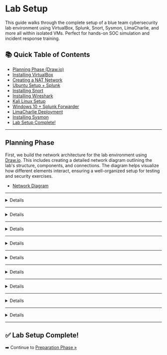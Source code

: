# Lab Setup

This guide walks through the complete setup of a blue team cybersecurity lab environment using VirtualBox, Splunk, Snort, Sysmon, LimaCharlie, and more all within isolated VMs. Perfect for hands-on SOC simulation and incident response training.

## 📚 Quick Table of Contents

* [Planning Phase (Draw.io)](#planning-phase)
* [Installing VirtualBox](#installing-virtualbox)
* [Creating a NAT Network](#creating-a-new-nat-network-in-virtualbox)
* [Ubuntu Setup + Splunk](#setting-up-ubuntu-desktop)
* [Installing Snort](#installing-snort)
* [Installing Wireshark](#wireshark-installation)
* [Kali Linux Setup](#setting-up-kali-linux)
* [Windows 10 + Splunk Forwarder](#installing-windows-10)
* [LimaCharlie Deployment](#installing-limacharlie)
* [Installing Sysmon](#installing-sysmon)
* [Lab Setup Complete!](#lab-setup-complete!)

---

## Planning Phase

First, we build the network architecture for the lab environment using [Draw.io](https://www.drawio.com/). This includes creating a detailed network diagram outlining the lab's structure, components, and connections. The diagram helps visualize how different elements interact, ensuring a well-organized setup for testing and security exercises.

- [Network Diagram](https://github.com/A9u3ybaCyb3r/Cyber_Defense_Lab/blob/main/Lab%20Setup%20Guide/CyberDefense-Lab%20Network%20Diagram.drawio.pdf)

---

<details>
	
## Installing Virtualbox

## **1. Open Internet Browser**
- Launch your preferred **web browser**.

### **Search for VirtualBox**
- You can either do a web search for **"VirtualBox download"** or directly navigate to the official website: [VirtualBox.org](https://www.virtualbox.org/).

### **Access the Download Page**
- Click on the **Download VirtualBox** link on the website.

![image](https://github.com/user-attachments/assets/8d970060-385f-471c-8010-5f4307e6e151)

### **Select the Appropriate Host Package**
- Identify your operating system (**Windows, macOS, or Linux**) and click on the corresponding download link.
- Example: Click on **Windows Host** if you are using Windows.


## **2. Download the Installer**
- The download will begin. Once it's completed, locate the installer file in your **Downloads folder**.

![image](https://github.com/user-attachments/assets/abd99c34-e215-452c-8981-d4ecf657202b)

### **Run the Installer**
- **Double-click** the installer file to run it.
- When prompted by the **User Account Control (UAC)**, click **Yes**.


## **3. Install Microsoft Visual C++ (if necessary)**
If you encounter an error indicating that **Microsoft Visual C++ 2019** is required, follow these steps:
- Search for **Microsoft Visual C++ 2019 Redistributable**.
- Go to the **official Microsoft link** and download the latest version (**click on x64 for a 64-bit system**).
- After downloading, **run the Visual C++ installer**.

![image](https://github.com/user-attachments/assets/fea04302-ed87-4364-849e-a5b0aa25cc9a)

![image](https://github.com/user-attachments/assets/f321cf6c-f4d2-4bec-88a2-14b90ad01672)

![image](https://github.com/user-attachments/assets/ee7bca59-73be-4c31-8b22-2c623bce0b07)

![image](https://github.com/user-attachments/assets/1f609d4c-5c34-42cf-ae48-5c60991a84dc)

![image](https://github.com/user-attachments/assets/da2bcb42-225f-4a37-ad5e-0147cb2f3938)


## **4. Re-run the VirtualBox Installer**
- Once **Visual C++ is installed**, double-click on the **VirtualBox installer** again to continue the installation.

![image](https://github.com/user-attachments/assets/ecf37b22-9eb4-404e-aeba-a414ab68f0a8)

### **Follow Installation Prompts**
- Accept the **default settings** throughout the installation process.
- When prompted about your **network interface**, acknowledge that it will temporarily reset.


## **5. Complete the Installation**
- Click on **Install** to start the installation.
- Once the installation is finished, click on **Finish** to exit the installer.

### **Launch VirtualBox**
- Upon finishing the installation, the **Oracle VM VirtualBox Manager** should open automatically.
- If it doesn't, you can find it in your **Start Menu**.

### **Start Building Virtual Machines**
- You are now ready to **create and manage virtual machines** using VirtualBox.

---

## Creating a New NAT Network in VirtualBox

1. Open VirtualBox and go to **File > Tools > Network Manager**.

   ![image](https://github.com/user-attachments/assets/ec55021a-a04e-43d4-9d00-97e9e2fb3717)

2. In the **Network Manager**, select the **NAT Network** tab and click **Create** to create a new network.

   ![image](https://github.com/user-attachments/assets/440ede8a-f2be-4438-9d5c-3e2f7cfc3101)

3. Configure the network by setting your preferred **name** and **IP address range**.

  ![image](https://github.com/user-attachments/assets/114eb586-d303-496f-ae88-78afd80ee9e3)

</details>

---

<details>
	
## Setting up Ubuntu Desktop

### Download the ISO File

[Download Ubuntu Desktop ISO](https://ubuntu.com/download/desktop)

### Create the Ubuntu Machine

1. Create a virtual machine.

   ![image](https://github.com/user-attachments/assets/c1fb78f6-e41d-4b8a-aa85-61003cec5ece)

2. Increase the RAM.

   ![image](https://github.com/user-attachments/assets/3e96eb97-22e1-4768-b1f6-fc5cfccd9123)

3. Increase the storage.

   ![image](https://github.com/user-attachments/assets/8cc68869-cbdf-46cb-a230-f04a27029d6d)

4. Set your network to **NAT Network**, and choose the name of the network that you created, then click **OK**.

   ![image](https://github.com/user-attachments/assets/1c22e291-17bb-4247-985f-dc98c2fdad6e)

### Installing Ubuntu Desktop

1. Hit **Start** to turn on the machine.

   ![image](https://github.com/user-attachments/assets/69a5dbdf-5af8-4cba-ae86-e9661c273662)

2. Hit **ENTER** on **Try or Install Ubuntu**.

   ![image](https://github.com/user-attachments/assets/f0762659-8f0e-4380-bfad-4236a95fd5d1)

3. Choose your **Language**.

   ![image](https://github.com/user-attachments/assets/3d4084f9-e655-49f1-b5bc-88bba873c63b)

4. Hit **Next**.

   ![image](https://github.com/user-attachments/assets/0b8d9dda-803a-42d5-9531-5ea8e2fb0daa)

5. Choose your **Keyboard Language**.

   ![image](https://github.com/user-attachments/assets/59893904-4886-4970-b923-acd221d8890e)

6. Hit **Next**.

   ![image](https://github.com/user-attachments/assets/caea4edb-8adf-4cf0-8697-d8f9512bb152)

7. Install Ubuntu and hit **Next**.

   ![image](https://github.com/user-attachments/assets/7d4266ef-95f3-44ca-8472-b6d3b428af81)

8. Hit **Next**.

   ![image](https://github.com/user-attachments/assets/9e9c120b-7281-4462-bb23-91e506f42a28)

9. Hit **Next**.

   ![image](https://github.com/user-attachments/assets/b2e84545-b8e0-4563-a535-957a6c96c79c)

10. Hit **Next**.

    ![image](https://github.com/user-attachments/assets/f99918f9-f678-4618-874f-59644379867e)

11. Hit **Next**.

    ![image](https://github.com/user-attachments/assets/fa2b1daa-5c6b-4678-b779-b58ea683562a)

12. Create your account.

    ![image](https://github.com/user-attachments/assets/dbb70d73-3c75-44a6-b3e4-03c6a8ed068c)

13. Choose your time zone.

    ![image](https://github.com/user-attachments/assets/7164ebbb-1967-46ce-8016-0b580ddba58d)

14. Hit **Install** and wait for the installation to complete.

    ![image](https://github.com/user-attachments/assets/0387d603-cf67-4d5f-b093-c8c7c23fe0ad)

15. Hit **Restart** and log in to the machine with your profile.

    ![image](https://github.com/user-attachments/assets/b7d28532-c722-4c24-9c90-ed6efcfde3b1)

16. Update system packages using the command: 

    ```bash
    sudo apt update
    ```

    ![image](https://github.com/user-attachments/assets/b3777a70-67a7-4879-89ee-5448b82363dc)

17. Install required packages using the command:

    ```bash
    sudo apt install bzip2 tar gcc make perl git
    ```

    ![image](https://github.com/user-attachments/assets/f0fd8c7d-550a-4b56-b014-7a4386c0818c)

18. Install the generic kernel headers using the command:

    ```bash
    sudo apt install linux-headers-generic
    ```

    ![image](https://github.com/user-attachments/assets/2e92508d-8e3d-4ef7-9fd5-b59693e8c0e6)

19. Install the system-specific kernel headers using the command:

    ```bash
    sudo apt install linux-headers-$(uname -r)
    ```

    ![image](https://github.com/user-attachments/assets/2b93e0dd-f7f9-4f0d-b6b2-804ad9003573)

20. Install Guest Additions on the machine.

    ![image](https://github.com/user-attachments/assets/5ef60e06-c2e3-4a0b-a5d2-88db608a929c)

21. Open a terminal on the disk that was just added.

    ![image](https://github.com/user-attachments/assets/967d8a4b-7973-4216-bd24-9a3072fb3311)

22. Run the VirtualBox additions.

    ![image](https://github.com/user-attachments/assets/7a3d48c2-1009-4457-bf5b-aaad289761d6)

### Setting an IP Address to the Machine

1. Open a terminal and run the command: 

    ```bash
    ip a
	```
	   
You can view the current IP of the machine.

![image](https://github.com/user-attachments/assets/9a659493-91b2-40b3-8e72-201f6522a7af)

2. Go to the network settings of the machine.

   ![image](https://github.com/user-attachments/assets/2d9b0143-1c74-4a98-9465-5e42a2791d5b)

3. Click on the settings.

   ![image](https://github.com/user-attachments/assets/95176f40-0f24-480e-946a-b61ba95e36d6)

4. Go to **IPv4** and configure the IP, subnet, and gateway. Then hit **Apply**.

   ![image](https://github.com/user-attachments/assets/1c3aa72a-e5ad-4703-bbe8-12dbbf82a2ba)

5. Confirm the IP address using the command:

   ```bash
   ip a
	```
	  
![image](https://github.com/user-attachments/assets/b56054d4-b4ae-430e-8cf0-5d13052231f4)

</details>
	
---

<details>
	
## Installing Splunk on Ubuntu

### Download Splunk Enterprise

1. Go to [Splunk's download page](https://www.splunk.com/en_us/download.html).
2. Log in and download the Splunk Enterprise version.

   ![image](https://github.com/user-attachments/assets/3bfd482a-7018-4085-8285-9fddaa2efa7f)

3. Grab the Linux `.tgz` version of Splunk.

   ![image](https://github.com/user-attachments/assets/213e9d53-a073-46fa-a903-2673b09b2b03)

### Install Splunk on Ubuntu

1. Open a terminal and navigate to the Downloads folder. Run the following command to extract the Splunk archive:

   ```bash
   sudo tar xvzf splunk-file.tgz -C /opt
	```
	  
![image](https://github.com/user-attachments/assets/1647559c-cd30-4931-a285-bd8185e2b0ca)

2. Change to the Splunk directory:

   ```bash
   cd /opt/splunk/bin
	```
	  
![image](https://github.com/user-attachments/assets/5267939f-0a7b-4e22-a306-8b1d6978ad63)

![image](https://github.com/user-attachments/assets/0dd806ab-e1bd-4de4-bb6c-3e98f04d04d4)

3. Start Splunk and accept the license:

   ```bash
   sudo ./splunk start --accept-license
	```
	  
![image](https://github.com/user-attachments/assets/ecbe0a05-e233-4292-9725-a63e8a3dc700)

4. You will be prompted to create a username and password for Splunk.

![image](https://github.com/user-attachments/assets/3b6cec53-95f2-4b7b-b963-87c7d916b1a3)

### Access the Splunk Web Interface

1. Open a web browser and navigate to one of the following URLs to access the Splunk web interface:

- `http://localhost:8000`
- `http://<your-ubuntu-ip>:8000` (if accessing from another machine)

![image](https://github.com/user-attachments/assets/9a7ac6a4-87eb-44d3-826e-69d271bda6bd)

2. To access the web interface from another machine, use the IP address of your Ubuntu server.

![image](https://github.com/user-attachments/assets/b7600173-eff5-4b40-bbf9-588d53e2a6b9)

3. Log in using the credentials you created during installation.

![image](https://github.com/user-attachments/assets/37b467ee-f995-458c-bbb4-b520bd39fe61)

![image](https://github.com/user-attachments/assets/c376e027-79b0-4898-9cca-f6362db9f9f4)

4. After logging in, you should see the Splunk dashboard.

![image](https://github.com/user-attachments/assets/9ca05a5d-2008-4f18-8289-9f4516b20888)

5. To have Splunk start automatically when the machine boots, run:

   ```bash
   sudo ./splunk enable boot-start
	```
	  
![image](https://github.com/user-attachments/assets/2e1ced1f-1e41-4a01-8d79-dc6b6865dec6)

### Managing Splunk on Your Lab Machine

1. To stop the Splunk service, use:

   ```bash
   sudo /opt/splunk/bin/splunk stop
	```
2. To disable Splunk from starting automatically at boot:

   ```bash
   sudo systemctl disable splunk
	```
3. If needed, you can re-enable it later with:

   ```bash
   sudo systemctl enable splunk
	```

</details>
	
---

<details>
	
## Installing Snort

1. Open a terminal and run:

	```bash
	sudo apt install snort
	```
- Enter your password if prompted.

- During installation, Snort will ask for the local network address range. You can find this information using:

	```bash
	ip a
	```

- Note your IP address and subnet mask. For example, if your IP is `192.168.1.4` and subnet mask is `255.255.255.0`, the network range is `192.168.1.0/24`.

2. Verify the installed version:

	```bash
	snort --version
	```
3. Directory and Files Overview

- Configuration File: Located at `/etc/snort/snort.conf`. This file controls Snort's settings, including network variables and rules.

- Rules Directory: `/etc/snort/rules/` contains predefined rule files for detecting malicious activity.

4. Before making changes:

	```bash
	sudo cp /etc/snort/snort.conf /etc/snort/snort.conf.bak
	```

### Editing Configuration

1. Open the configuration file:

	```bash
	sudo nano /etc/snort/snort.conf
	```
	
2. Set Network Variables:

- `HOME_NET`: Defines the monitored subnet. For example:

	```bash
	var HOME_NET 192.168.1.0/24
	```
	
- `EXTERNAL_NET`: Defines the external network. Use:

	```bash
	var EXTERNAL_NET any
	```
	
- Rule Configuration: Locate the rules section and ensure it points to your rule files:

	```bash
	include $RULE_PATH/local.rules
	```
	
![image](https://github.com/user-attachments/assets/ede4059d-18bf-4fef-b37e-c2ad1e11d8f3)

- **Comment out** (`#`) all of the rules except local rules. Since we are writing custom rules, we do not want the default rules to get in the way.


### Testing Configuration:

1. Validate configuration changes using:

	```bash
	sudo snort -T -c /etc/snort/snort.conf
	```
	
![image](https://github.com/user-attachments/assets/aadf9cf5-13b0-421d-8a76-f3f557726a6c)

- A successful test ensures that changes don't introduce errors.
- If we scroll up we can see that there are no rules

![image](https://github.com/user-attachments/assets/2ae21d69-fbae-45f8-9c88-26e1af79b3e8)


2. Practical Usage:

- Sniffer Mode:

	```bash
	sudo snort -i <interface>
	```
	
3. Displays captured packet headers.

- Packet Logger Mode: Stores packets in files for analysis.

- IDS/IPS Mode: Implements rule-based monitoring and prevention.

</details>
	
---

<details>
	
# Wireshark Installation

## Purpose

Wireshark is used for in-depth network traffic analysis and supports both live packet capture and offline analysis. Common use cases include:

- Analyzing suspicious PCAP files.

- Performing live incident response by capturing packets directly from compromised devices.

## Ubuntu Installation

1. Default Installation:
```
sudo apt install wireshark
```
- During installation, you will be prompted to configure whether non-root users can capture packets. Selecting "**No**" requires running Wireshark with `sudo`.

2. Latest Version Installation:

To install the latest stable version, add the official Wireshark PPA:
```
sudo add-apt-repository ppa:wireshark-dev/stable
sudo apt update
sudo apt install wireshark
```
Now you have Wireshark ready for network analysis. 

</details>

---

<details>
	
## Setting up Kali Linux

### Downloading Kali Linux Virtual Machine Image

1. Go to [Kali's official download page](https://kali.org/get-kali/).
2. Click on **Virtual Machines** and download the 64-bit version for VirtualBox.

   ![image](https://github.com/user-attachments/assets/ae2d558e-57a4-4d1a-8576-5ad25de659ec)
   
   ![image](https://github.com/user-attachments/assets/6430026d-9ca1-46db-9dd6-98e6d758617c)

### Importing Kali Linux into VirtualBox

1. After downloading, extract the `.ova` file.
2. Open VirtualBox, click **Add**, and select the `.vbox` extension file from the extracted contents.

   ![image](https://github.com/user-attachments/assets/37ef160d-c250-4151-80df-bdfb038f063c)
   
   ![image](https://github.com/user-attachments/assets/5cf67d2e-ebd6-4c6e-ab83-f49f87a27b82)

### Configuring Network Settings

1. Right-click on the Kali Linux machine in VirtualBox, then select **Settings > Network**.

   ![image](https://github.com/user-attachments/assets/465b1135-d2b9-4e79-aa75-f6eb9f315ed1)

2. Change the network adapter to the **NAT Network** that you created.

   ![image](https://github.com/user-attachments/assets/13a03bdb-84e5-4cad-bac3-aa89af5adb77)

### Adjusting System Resources

1. To allocate more RAM, go to **Settings > System > Motherboard**. Increase the RAM based on your system’s resources (e.g., 8GB for resource-intensive tools).

   ![image](https://github.com/user-attachments/assets/9cf482b6-64c7-48be-8248-fe25ad5868eb)

### Starting Kali Linux

1. Click **OK** to save the settings, then start the machine.
2. Login using the default credentials: `kali` for both the username and password.

   ![image](https://github.com/user-attachments/assets/919a0fe4-12fe-4847-acad-0180f51a77b8)

</details>
	
---

<details>
	
## Installing Windows 10

### **1. Download the Windows 10 ISO**
- Visit the [Windows Evaluation Center](https://www.microsoft.com/en-us/evalcenter/).
- Choose the **64-bit edition** and **English** as the language.
- Download the ISO file (approximately **5 GB** in size). This may take a while depending on your internet speed.

### **2. Create a New Virtual Machine in VirtualBox**
- Open **VirtualBox** and click **New** to create a new virtual machine (VM).
- Name the VM (e.g., `Bob-PC`).
- Set the **machine folder** to the folder where you stored your ISO file.
- Select the **ISO image** for the installation (the Windows 10 ISO you downloaded).
- Ensure **Skip Unattended Installation** is checked and click **Next**.

### **3. Configure VM Settings**
- **Memory:** Allocate RAM for the VM. It’s recommended to use **6–8 GB** of RAM if your physical machine supports it.
- **Virtual Hard Disk:** Create a new **dynamically allocated hard disk** with a default size of **50 GB** (this can be adjusted later).
- Review your settings and click **Finish**.

## **4. Start the VM**
- Click **Start** to boot up the VM. The system will load the Windows installation process.

## **5. Install Windows 10**
- **Language and Region:** Select your preferred language, time, and keyboard layout, then click **Next**.
- **Install Now:** Click **Install Now** to begin the installation process.
- **License Agreement:** Accept the Windows license terms.
- **Custom Installation:** Choose the **Custom installation** option to perform a clean install.
- **Drive Allocation:** Click **New** to create a partition on the virtual hard disk and click **Apply**. This will automatically create additional partitions necessary for the installation.
- Click **Next** to begin the installation. The process may take some time.

## **6. Complete the Initial Setup**
After the installation, Windows will prompt for some initial configuration:
- **Keyboard Layout:** Confirm the layout and click **Next**.
- **Sign-in:** Choose **Domain Join** and set up a local account (e.g., `Username: Bob, Password: Password1`).
- **Security Questions:** Provide answers to security questions (e.g., first pet, childhood nickname, birthplace).
- **Privacy Settings:** Disable unwanted privacy features like tracking and telemetry.
- **Cortana:** Choose **Not Now** when prompted about Cortana.

## **8. Enhance VM Usability**
- **Install Guest Additions:**
  - In the **VirtualBox menu**, go to **Devices > Insert Guest Additions CD Image**.
  - Open **This PC** and double-click the **VirtualBoxGuest Editions drive**.
  - Run the installer (`VBoxWindowsAdditions-x86_64.exe`) and follow the on-screen instructions.
  - After installation, reboot the VM.

## **9. Optimize VM Display**
- Once the system restarts, go to the **View** tab in VirtualBox and select **Full Screen Mode** for a better display experience.

## **10. Enable Shared Clipboard**
- In VirtualBox, go to **Devices > Shared Clipboard** and set it to **Bi-directional**.
- This allows you to **copy and paste** between the host and the VM.

## **11. Create a Secrets folder**
- Create a new folder on the Desktop and name it `Secrets`.
- Go to `Secrets` folder and create a new text document named `Secret Storage`
	- (Optional) open it with **Notepad** and write something inside the txt file and save it.
   
## **12. Take a Snapshot**
- To save the current state of your VM, go to **Machine > Take Snapshot** in VirtualBox.
- Name the snapshot (e.g., `Base-Install`) to preserve the clean installation state.

## **13. Ready for Use**
- Your **Windows 10 VM is now ready** for use.
- You can proceed with any additional configuration or software installation as needed.

---

### Installing Splunk Forwarder

### Deployment Steps
1. **Configuring the Splunk Indexer to Receive Data**

	- Navigate to **Settings > Data > Forwarding and Receiving** in Splunk.

	- Under **Configure Receiving Data**, click **Add New** and specify the port for listening (default: 9997).

	- Save the configuration to prepare the indexer for receiving forwarded events.

2. **Installing the Splunk Universal Forwarder**
	- Download the Universal Forwarder on the Windows 10 machine from Splunk's official site: https://www.splunk.com/en_us/download/universal-forwarder.html
	- During installation:
		- Accept the **Terms and Conditions** then choose **Next**.
  		- Use the same **username** and **password** that you used to create Splunk earlier.
    		- Skip the **Deployment Server**.
		- Specify the Splunk server's IP address and port (default: 9997 for telemetry) on the **Receiving Indexer**.
		- Complete the installation.
3. **Configuring Firewall Rules**
	- Allow Splunk's necessary ports (8089 and 9997) in **Windows Defender Firewall** for both inbound and outbound rules.
	- Create rules under **Advanced Settings**:
		- **Inbound Rule**: Allow TCP ports 8089 and 9997.
		- **Outbound Rule**: Allow TCP ports 8089 and 9997.
  		- **Allow the connection** on both of the rules.
    		- Use all of the profiles.
		- Name the rules "Splunk Forwarder."
4. **Verifying Data Transmission**
	- In Splunk, go to **Apps > Search & Reporting**.
	- Click **Data Summary** and verify the host and event logs appear.
	- Run a basic query to confirm events are being indexed:
	
	```spl
	index=* | stats count by host, sourcetype
	```

</details>
	
---

<details>
	
## Installing LimaCharlie

1. Create an Account:

- Visit LimaCharlie.io and sign up using an email or other authentication methods.

- Verify your email to proceed.

2. Set Up an Organization:

- Enter your organization’s name.

- Select a data residency region for storage compliance (e.g., Canada).

- Enable demo configuration for a pre-populated environment or choose a pre-made template (e.g., **Incident Response**).

![image](https://github.com/user-attachments/assets/cd238046-bd85-4cc5-b01c-67476542c7fb)


### Deploying Endpoint Agents

1. Define Logical Groupings with Installation Keys

- Navigate to the Installation Keys section in the LimaCharlie dashboard.

- Create installation keys based on endpoint categories. Examples:
   
   - Windows Lab Workstations: For Windows systems used in lab environments.
   
   - Linux Servers: For production or lab Linux servers.
   
   - Critical Infrastructure: For endpoints requiring log forwarding instead of direct agents.

- Use descriptive tags (e.g., ```workstations```, ```windows```, ```servers```) to simplify management and filtering.

2. Prepare Sensor Binaries

- Download the appropriate agent binary from the Sensor Download section. Ensure compatibility with the endpoint’s architecture and OS:
   
   - For Windows, download the ```Windows 64-bit``` executable.
   
   - For other systems (Linux, macOS, etc.), select the corresponding binary.

- Organize binaries for automated deployment to endpoints.

3. Centralized Deployment

- Integrate agent installation into endpoint provisioning pipelines:
   
   - Embed the sensor in baseline installation images for new endpoints.
   
   - Use configuration management tools (e.g., Ansible, SCCM) to push the agent to existing endpoints.

- Ensure administrative privileges on target endpoints for successful agent installation.

4. Agent Installation

- Deploy the agent using the installation key to link it with the corresponding logical group:

  1. Open a terminal or PowerShell as an administrator on the endpoint.

  2. Execute the downloaded agent binary with the -i option followed by the installation key:

      ```cmd
      ./sensor_binary_name.exe -i <installation_key>
		```	

   - Confirm successful installation by verifying the agent appears under the Sensors List in the LimaCharlie dashboard.

5. Validate Deployment

- Check the Sensors List to ensure endpoints are properly registered.

- Verify telemetry data collection and connectivity.

- Perform a functional test using built-in commands like ```netstat``` via the Console feature to confirm operational status.

6. Post-Deployment Configuration

- Utilize the metadata provided in the dashboard to configure policies and detection rules for each endpoint group.

- Use the Autoruns feature to inspect and address persistence mechanisms on deployed endpoints.

- Leverage the Console for remote command execution and endpoint management.

</details>
	
---

<details>
	
## Installing Sysmon

### 1. Download Sysmon
Sysmon is available from the Microsoft Sysinternals website:
[https://learn.microsoft.com/en-us/sysinternals/downloads/sysmon](https://learn.microsoft.com/en-us/sysinternals/downloads/sysmon)

### 2. Obtain Configuration Files
Use community-supported configurations as a baseline for setup:

- [**SwiftOnSecurity's Sysmon Configuration**](https://github.com/SwiftOnSecurity/sysmon-config): A high-quality default configuration.

- [**Olaf Hartong's Sysmon Modular**](https://github.com/olafhartong/sysmon-modular): A modular and customizable approach.
  - **We will choose this one to send the logs to Splunk**.
  - Download the **sysmonconfig.xml** file

### 3. Install Sysmon

1. Extract the Sysmon executable from the downloaded package.
2. Run the installer with administrative privileges in PowerShell using a configuration file:

   ```powershell
   sysmon64.exe -i <config-file-path> -accepteula
   ```

   Replace `<config-file-path>` with the path to your chosen configuration file.

### 4. Verify Installation

1. **Check Running Services**:
   ```powershell
   net start
   ```

   Ensure the Sysmon service is listed as running.

2. **Confirm Sysmon Logs**:
   Open the Event Viewer and navigate to **Applications and Service Logs > Microsoft > Windows > Sysmon > Operational**
   - Verify that Sysmon is logging events as expected.

</details>
	
---

## ✅ Lab Setup Complete!  

➡️ Continue to [Preparation Phase »](https://github.com/A9u3ybaCyb3r/SOC-Phishing-Defense-Simulation/blob/main/Incident%20Response/Preparation.md)




